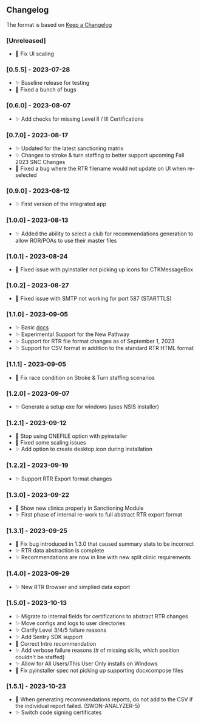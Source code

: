 ## Changelog

The format is based on [Keep a Changelog](https://keepachangelog.com/en/1.0.0/)

### [Unreleased]
- :bug: Fix UI scaling


### [0.5.5] - 2023-07-28
- :sparkles: Baseline release for testing
- :bug: Fixed a bunch of bugs

### [0.6.0] - 2023-08-07
- :sparkles: Add checks for missing Level II / III Certifications

### [0.7.0] - 2023-08-17
- :sparkles: Updated for the latest sanctioning matrix
- :sparkles: Changes to stroke & turn staffing to better support upcoming Fall 2023 SNC Changes
- :bug: Fixed a bug where the RTR filename would not update on UI when re-selected

### [0.9.0] - 2023-08-12
- :sparkles: First version of the integrated app

### [1.0.0] - 2023-08-13
- :sparkles: Added the ability to select a club for recommendations generation to allow ROR/POAs to use their master files

### [1.0.1] - 2023-08-24
- :bug: Fixed issue with pyinstaller not picking up icons for CTKMessageBox

### [1.0.2] - 2023-08-27
- :bug: Fixed issue with SMTP not working for port 587 (STARTTLS)

### [1.1.0] - 2023-09-05
- :sparkles: Basic [docs](http://SWON-Analyzer.readthedocs.io/)
- :sparkles: Experimental Support for the New Pathway
- :sparkles: Support for RTR file format changes as of September 1, 2023
- :sparkles: Support for CSV format in addition to the standard RTR HTML format

### [1.1.1] - 2023-09-05
- :bug: Fix race condition on Stroke & Turn staffing scenarios

### [1.2.0] - 2023-09-07
- :sparkles: Generate a setup exe for windows (uses NSIS installer)


### [1.2.1] - 2023-09-12
- :bug: Stop using ONEFILE option with pyinstaller
- :bug: Fixed some scaling issues
- :sparkles: Add option to create desktop icon during installation

### [1.2.2] - 2023-09-19
- :sparkles: Support RTR Export format changes

### [1.3.0] - 2023-09-22
- :bug: Show new clinics properly in Sanctioning Module
- :sparkles: First phase of internal re-work to full abstract RTR export format

### [1.3.1] - 2023-09-25
- :bug: Fix bug introduced in 1.3.0 that caused summary stats to be incorrect
- :sparkles: RTR data abstraction is complete
- :sparkles: Recommendations are now in line with new split clinic requirements

### [1.4.0] - 2023-09-29
- :sparkles: New RTR Browser and simplied data export

### [1.5.0] - 2023-10-13

- :sparkles: Migrate to internal fields for certifications to abstract RTR changes
- :sparkles: Move configs and logs to user directories
- :sparkles: Clarify Level 3/4/5 failure reasons
- :sparkles: Add Sentry SDK support
- :bug: Correct Intro recommendation
- :sparkles: Add verbose failure reasons (# of missing skills, which position couldn't be staffed)
- :sparkles: Allow for All Users/This User Only installs on Windows
- :bug: Fix pyinstaller spec not picking up supporting docxcompose files

### [1.5.1] - 2023-10-23
- :bug: When generating recommendations reports, do not add to the CSV if the individual report failed. (SWON-ANALYZER-5)
- :sparkles: Switch code signing certificates